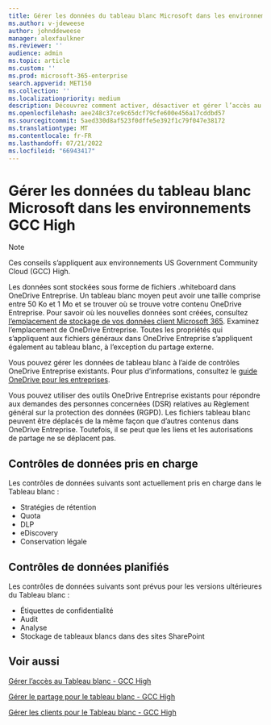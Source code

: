 ```yaml
---
title: Gérer les données du tableau blanc Microsoft dans les environnements GCC High
ms.author: v-jdeweese
author: johnddeweese
manager: alexfaulkner
ms.reviewer: ''
audience: admin
ms.topic: article
ms.custom: ''
ms.prod: microsoft-365-enterprise
search.appverid: MET150
ms.collection: ''
ms.localizationpriority: medium
description: Découvrez comment activer, désactiver et gérer l’accès au Tableau blanc.
ms.openlocfilehash: aee248c37ce9c65dcf79cfe600e456a17cddbd57
ms.sourcegitcommit: 5aed330d8af523f0dffe5e392f1c79f047e38172
ms.translationtype: MT
ms.contentlocale: fr-FR
ms.lasthandoff: 07/21/2022
ms.locfileid: "66943417"
---
```

# <a name="manage-data-for-microsoft-whiteboard-in-gcc-high-environments"></a>Gérer les données du tableau blanc Microsoft dans les environnements GCC High

>[!NOTE]
> Ces conseils s’appliquent aux environnements US Government Community Cloud (GCC) High.

Les données sont stockées sous forme de fichiers .whiteboard dans OneDrive Entreprise. Un tableau blanc moyen peut avoir une taille comprise entre 50 Ko et 1 Mo et se trouver où se trouve votre contenu OneDrive Entreprise. Pour savoir où les nouvelles données sont créées, consultez [l’emplacement de stockage de vos données client Microsoft 365](/microsoft-365/enterprise/o365-data-locations). Examinez l’emplacement de OneDrive Entreprise. Toutes les propriétés qui s’appliquent aux fichiers généraux dans OneDrive Entreprise s’appliquent également au tableau blanc, à l’exception du partage externe.

Vous pouvez gérer les données de tableau blanc à l’aide de contrôles OneDrive Entreprise existants. Pour plus d’informations, consultez le [guide OneDrive pour les entreprises](/onedrive/plan-onedrive-enterprise).

Vous pouvez utiliser des outils OneDrive Entreprise existants pour répondre aux demandes des personnes concernées (DSR) relatives au Règlement général sur la protection des données (RGPD). Les fichiers tableau blanc peuvent être déplacés de la même façon que d’autres contenus dans OneDrive Entreprise. Toutefois, il se peut que les liens et les autorisations de partage ne se déplacent pas.

## <a name="data-controls-supported"></a>Contrôles de données pris en charge

Les contrôles de données suivants sont actuellement pris en charge dans le Tableau blanc :

- Stratégies de rétention
- Quota
- DLP
- eDiscovery
- Conservation légale

## <a name="data-controls-planned"></a>Contrôles de données planifiés

Les contrôles de données suivants sont prévus pour les versions ultérieures du Tableau blanc :

- Étiquettes de confidentialité
- Audit
- Analyse
- Stockage de tableaux blancs dans des sites SharePoint

## <a name="see-also"></a>Voir aussi

[Gérer l’accès au Tableau blanc - GCC High](manage-whiteboard-access-gcc-high.md)

[Gérer le partage pour le tableau blanc - GCC High](manage-sharing-gcc-high.md)

[Gérer les clients pour le Tableau blanc - GCC High](manage-clients-gcc-high.md)
